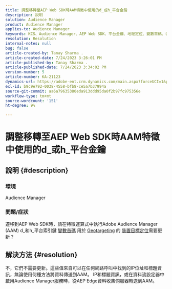 ```yaml
---
title: 調整移轉至AEP Web SDK時AAM特徵中使用的d_或h_平台金鑰
description: 說明
solution: Audience Manager
product: Audience Manager
applies-to: Audience Manager
keywords: KCS、Audience Manager、AEP Web SDK、平台金鑰、地理定位、變數首碼、裝置定位
resolution: Resolution
internal-notes: null
bug: false
article-created-by: Tanay Sharma .
article-created-date: 7/24/2023 3:26:01 PM
article-published-by: Tanay Sharma .
article-published-date: 7/24/2023 3:34:02 PM
version-number: 5
article-number: KA-21123
dynamics-url: https://adobe-ent.crm.dynamics.com/main.aspx?forceUCI=1&pagetype=entityrecord&etn=knowledgearticle&id=1cbd5461-362a-ee11-bdf4-6045bd006239
exl-id: b9c9e792-0038-4558-bfb8-ce5a7b37994a
source-git-commit: aa6a79635380eda913ddd95da0f2b97fc975356e
workflow-type: tm+mt
source-wordcount: '151'
ht-degree: 9%

---
```


# 調整移轉至AEP Web SDK時AAM特徵中使用的d_或h_平台金鑰

## 說明 {#description}


### 環境

Audience Manager

### 問題/症狀

遷移到AEP Web SDK時，請在特徵運算式中執行Adobe Audience Manager (AAM) d_和h_平台索引鍵 [變數首碼](https://experienceleague.adobe.com/docs/audience-manager/user-guide/features/traits/trait-variable-prefixes.html) 用於 [Geotargeting](https://experienceleague.adobe.com/docs/audience-manager/user-guide/features/traits/trait-geotarget-keys.html) 的 [裝置目標定位](https://experienceleague.adobe.com/docs/audience-manager/user-guide/features/traits/trait-device-targeting.html)需要更新？


## 解決方法 {#resolution}


不，它們不需要更新。這些值來自可以在任何網路呼叫中找到的IP位址和標題資訊，無論使用何種方法將資料傳送到AAM。 IP和標題資訊，或在資料流設定器中啟用Audience Manager服務時，從AEP Edge資料收集伺服器轉送到AAM。
